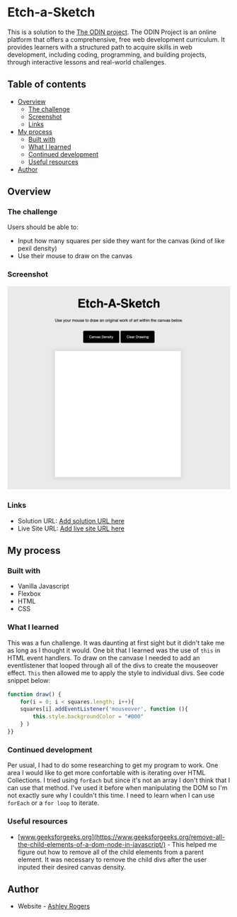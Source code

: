 # Etch-a-Sketch

This is a solution to the [The ODIN project](https://www.theodinproject.com/lessons/foundations-etch-a-sketch). The ODIN Project is an online platform that offers a comprehensive, free web development curriculum. It provides learners with a structured path to acquire skills in web development, including coding, programming, and building projects, through interactive lessons and real-world challenges.

## Table of contents

- [Overview](#overview)
  - [The challenge](#the-challenge)
  - [Screenshot](#screenshot)
  - [Links](#links)
- [My process](#my-process)
  - [Built with](#built-with)
  - [What I learned](#what-i-learned)
  - [Continued development](#continued-development)
  - [Useful resources](#useful-resources)
- [Author](#author)


## Overview

### The challenge

Users should be able to:
- Input how many squares per side they want for the canvas (kind of like pexil density)
- Use their mouse to draw on the canvas

### Screenshot

![](./screenshot.png)

### Links

- Solution URL: [Add solution URL here](https://your-solution-url.com)
- Live Site URL: [Add live site URL here](https://your-live-site-url.com)

## My process

### Built with

- Vanilla Javascript
- Flexbox
- HTML
- CSS

### What I learned

This was a fun challenge. It was daunting at first sight but it didn't take me as long as I thought it would. One bit that I learned was the use of `this` in HTML event handlers. To draw on the canvase I needed to add an eventlistener that looped through all of the divs to create the mouseover effect. `This` then allowed me to apply the style to individual divs. See code snippet below:
```js
function draw() {
    for(i = 0; i < squares.length; i++){
    squares[i].addEventListener('mouseover', function (){
        this.style.backgroundColor = "#000"
    } )
}}
```

### Continued development

Per usual, I had to do some researching to get my program to work. One area I would like to get more confortable with is iterating over HTML Collections. I tried using `forEach` but since it's not an array I don't think that I can use that method. I've used it before when manipulating the DOM so I'm not exactly sure why I couldn't this time. I need to learn when I can use `forEach` or a `for loop` to iterate.


### Useful resources

- [www.geeksforgeeks.org](https://www.geeksforgeeks.org/remove-all-the-child-elements-of-a-dom-node-in-javascript/) - This helped me figure out how to remove all of the child elements from a parent element. It was necessary to remove the child divs after the user inputed their desired canvas density. 

## Author

- Website - [Ashley Rogers](https://www.finalfinalv1.com)


